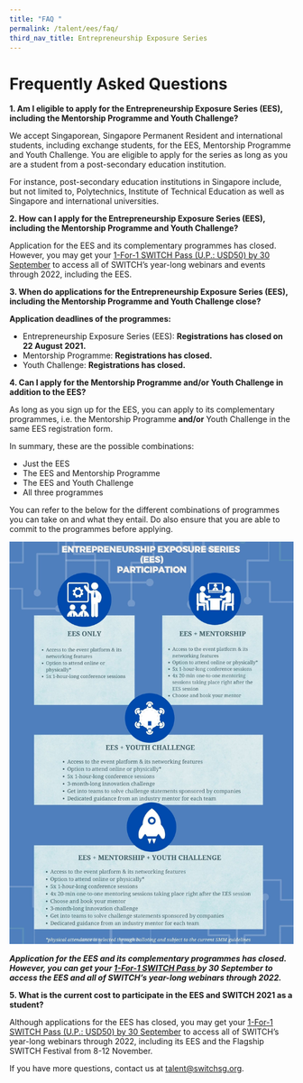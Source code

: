 ```yaml
---
title: "FAQ "
permalink: /talent/ees/faq/
third_nav_title: Entrepreneurship Exposure Series
---
```

# Frequently Asked Questions
**1. Am I eligible to apply for the Entrepreneurship Exposure Series (EES), including the Mentorship Programme and Youth Challenge?**

We accept Singaporean, Singapore Permanent Resident and international students, including exchange students, for the EES, Mentorship Programme and Youth Challenge. You are eligible to apply for the series as long as you are a student from a post-secondary education institution. 

For instance, post-secondary education institutions in Singapore include, but not limited to, Polytechnics, Institute of Technical Education as well as Singapore and international universities. 

**2. How can I apply for the Entrepreneurship Exposure Series (EES), including the Mentorship Programme and Youth Challenge?**

Application for the EES and its complementary programmes has closed. However, you may get your [1-For-1 SWITCH Pass (U.P.: USD50) by 30 September](https://events.hubilo.com/switchsg/register) to access all of SWITCH’s year-long webinars and events through 2022, including the EES.

**3. When do applications for the Entrepreneurship Exposure Series (EES), including the Mentorship Programme and Youth Challenge close?**

**Application deadlines of the programmes:**
* Entrepreneurship Exposure Series (EES): **Registrations has closed on 22 August 2021.**
* Mentorship Programme: **Registrations has closed.**
* Youth Challenge: **Registrations has closed.**

**4. Can I apply for the Mentorship Programme and/or Youth Challenge in addition to the EES?**

As long as you sign up for the EES, you can apply to its complementary programmes, i.e. the Mentorship Programme **and/or** Youth Challenge in the same EES registration form.

In summary, these are the possible combinations:
* Just the EES
* The EES and Mentorship Programme
* The EES and Youth Challenge
* All three programmes

You can refer to the below for the different combinations of programmes you can take on and what they entail. Do also ensure that you are able to commit to the programmes before applying. 

![Alt text for image on Isomer site](/images/EES_participation.jpeg)

***Application for the EES and its complementary programmes has closed. However, you can get your [1-For-1 SWITCH Pass ](https://events.hubilo.com/switchsg/register)by 30 September to access the EES and all of SWITCH’s year-long webinars through 2022.***

**5. What is the current cost to participate in the EES and SWITCH 2021 as a student?**

Although applications for the EES has closed, you may get your [1-For-1 SWITCH Pass (U.P.: USD50) by 30 September](https://events.hubilo.com/switchsg/register) to access all of SWITCH’s year-long webinars through 2022, including its EES and the Flagship SWITCH Festival from 8-12 November.


If you have more questions, contact us at talent@switchsg.org.